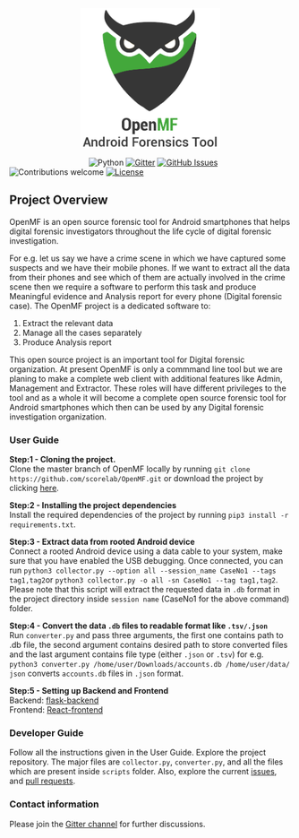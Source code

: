<p align="center">
  <img width="250" height="250" src=Logo.png>
</p>

&nbsp;&nbsp;&nbsp;&nbsp;&nbsp;&nbsp;&nbsp;&nbsp;&nbsp;&nbsp;&nbsp;&nbsp;&nbsp;&nbsp;&nbsp;&nbsp;&nbsp;&nbsp;&nbsp;&nbsp;&nbsp;&nbsp;&nbsp;&nbsp;&nbsp;&nbsp;&nbsp;&nbsp;&nbsp;&nbsp;&nbsp;&nbsp;&nbsp;&nbsp;&nbsp;
![Python](https://img.shields.io/badge/python-v3.6+-blue.svg)
[![Gitter](https://img.shields.io/gitter/room/scorelab/OpenMF)](https://gitter.im/scorelab/OpenMF)
[![GitHub Issues](https://img.shields.io/github/issues/scorelab/OpenMF)](https://github.com/scorelab/OpenMF/issues)
![Contributions welcome](https://img.shields.io/badge/contributions-welcome-orange.svg)
[![License](https://img.shields.io/github/license/scorelab/OpenMF)](https://opensource.org/licenses/Apache-2.0)

## Project Overview
OpenMF is an open source forensic tool for Android smartphones that helps digital forensic investigators throughout the life cycle of digital forensic investigation.

For e.g. let us say we have a crime scene in which we have captured some suspects and we have their mobile phones. If we want to extract all the data from their phones and see which of them are actually involved in the crime scene then we require a software to perform this task and produce Meaningful evidence and Analysis report for every phone (Digital forensic case).
The OpenMF project is a dedicated software to:
1) Extract the relevant data
2) Manage all the cases separately
3) Produce Analysis report

This open source project is an important tool for Digital forensic organization.
At present OpenMF is only a commmand line tool but we are planing to make a complete web client with additional features like Admin, Management and Extractor. These roles will have different privileges to the tool and as a whole it will become a complete open source forensic tool for Android smartphones which then can be used by any Digital forensic investigation organization.

### User Guide
**Step:1 - Cloning the project.**\
Clone the master branch of OpenMF locally by running `git clone https://github.com/scorelab/OpenMF.git` or download the project by clicking [here](https://github.com/scorelab/OpenMF/archive/master.zip).

**Step:2 - Installing the project dependencies**\
Install the required dependencies of the project by running `pip3 install -r requirements.txt`.

**Step:3 - Extract data from rooted Android device**\
Connect a rooted Android device using a data cable to your system, make sure that you have enabled the USB debugging.
Once connected, you can run `python3 collector.py --option all --session_name CaseNo1 --tags tag1,tag2​` or `python3 collector.py -o all -sn CaseNo1 --tag tag1,tag2`. Please ​note that this script will extract the requested data in `.db` format in the project directory inside `session name` (CaseNo1 for the above command) folder.

**Step:4 - Convert the data `.db` files to readable format like `.tsv/.json`**\
Run `converter.py` and pass three arguments, the first one contains path to .db file, the second argument contains desired path to store converted files and the last argument contains file type (either `.json` or `.tsv`) for e.g. `python3 converter.py /home/user/Downloads/accounts.db /home/user/data/ json` converts `accounts.db` files in `.json` format.

**Step:5 - Setting up Backend and Frontend**\
Backend: [flask-backend](https://github.com/scorelab/OpenMF/blob/master/flask-backend/Readme.md)<br>
Frontend: [React-frontend](https://github.com/scorelab/OpenMF/tree/master/React-frontend/Readme.md)

### Developer Guide
Follow all the instructions given in the User Guide.
Explore the project repository. The major files are `collector.py`, `converter.py`, and all the files which are present inside `scripts` folder.
Also, explore the current [issues](https://github.com/scorelab/OpenMF/issues), and [pull requests](https://github.com/scorelab/OpenMF/pulls).

### Contact information
Please join the [Gitter channel](https://gitter.im/scorelab/OpenMF) for further discussions.

